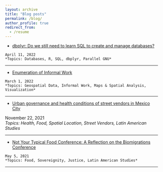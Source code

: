 ```yaml
---
layout: archive
title: "Blog posts"
permalink: /blog/
author_profile: true
redirect_from:
  - /resume
---
```


* [dbplyr: Do we still need to learn SQL to create and manage databases?](https://dlab.berkeley.edu/news/dbplyr-do-we-still-need-learn-sql-create-and-manage-databases)   
  
<!---<img src="https://github.com/ifarah/ifarah.github.io/blob/master/images/dbplyr.png" width="280" height="160">    
#![](https://github.com/ifarah/ifarah.github.io/blob/master/images/dbplyr.png) --->
    April 11, 2022  
    *Topics: Databases, R, SQL, dbplyr, Parallel GNU*
  
---------

* [Enumeration of Informal Work](https://dlab.berkeley.edu/news/enumeration-informal-work)   
  
<!--- <img src="https://github.com/ifarah/ifarah.github.io/blob/master/images/enumeration.png" width="250" height="210">   --->
    March 1, 2022  
    *Topics: Geospatial Data, Informal Work, Maps & Spatial Analysis, Visualization*
  
---------

* [Urban governance and health conditions of street vendors in Mexico City](https://clas.berkeley.edu/publications/urban-governance-and-health-conditions-street-vendors-mexico-city)   
    
<!---    <img src="https://github.com/ifarah/ifarah.github.io/blob/master/images/sv.png" width="230" height="280">   --->   
  November 22, 2021  
  *Topics: Health, Food, Spatial Location, Street Vendors, Latin American Studies*

---------

* [Not Your Typical Food Conference: A Reflection on the Biomigrations Conference](https://clasberkeley.wpcomstaging.com/2021/05/05/not-your-typical-food-conference-a-reflection-on-the-biomigrations-conference/)   
    
<!--- <img src="https://github.com/ifarah/ifarah.github.io/blob/master/images/biomigrations.png" width="260" height="170">   --->   
    May 5, 2021  
    *Topics: Food, Sovereignity, Justice, Latin American Studies*
  
---------




